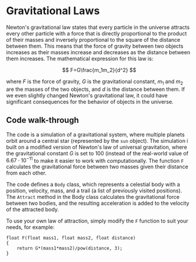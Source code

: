 # Gravitational Laws 

Newton's gravitational law states that every particle in the universe attracts every other particle with a force that is directly proportional to the product of their masses and inversely proportional to the square of the distance between them. This means that the force of gravity between two objects increases as their masses increase and decreases as the distance between them increases. The mathematical expression for this law is:

$$
F=G\frac{m_1m_2}{d^2}
$$


where $F$ is the force of gravity, $G$ is the gravitational constant, $m_1$ and $m_2$ are the masses of the two objects, and $d$ is the distance between them. If we even slightly changed Newton's gravitational law, it could have significant consequences for the behavior of objects in the universe.

## Code walk-through

The code is a simulation of a gravitational system, where multiple planets orbit around a central star (represented by the `sun` object). The simulation i built on a modified version of Newton's law of universal gravitation, where the gravitational constant $G$ is set to 100 (instead of the real-world value of $6.67 \cdot 10^{-11}$ to make it easier to work with computationally. The function `F` calculates the gravitational force between two masses given their distance from each other.

The code defines a `Body` class, which represents a celestial body with a position, velocity, mass, and a trail (a list of previously visited positions). The `Attract` method in the Body class calculates the gravitational force between two bodies, and the resulting acceleration is added to the velocity of the attracted body.

To use your own law of attraction, simply modify the `F` function to suit your needs, for example:

```processing
float F(float mass1, float mass2, float distance)
{
	return G*(mass1*mass2)/pow(distance, 3);
}
```

